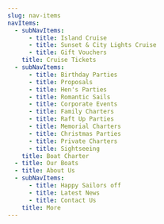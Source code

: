```yaml
---
slug: nav-items
navItems:
  - subNavItems:
      - title: Island Cruise
      - title: Sunset & City Lights Cruise
      - title: Gift Vouchers
    title: Cruise Tickets
  - subNavItems:
      - title: Birthday Parties
      - title: Proposals
      - title: Hen's Parties
      - title: Romantic Sails
      - title: Corporate Events
      - title: Family Charters
      - title: Raft Up Parties
      - title: Memorial Charters
      - title: Christmas Parties
      - title: Private Charters
      - title: Sightseeing
    title: Boat Charter
  - title: Our Boats
  - title: About Us
  - subNavItems:
      - title: Happy Sailors off
      - title: Latest News
      - title: Contact Us
    title: More
---
```


